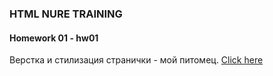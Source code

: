 ### HTML NURE TRAINING

#### Homework 01 - hw01

Верстка и стилизация странички - мой питомец. [Click here](https://olenaelf.github.io/nure_hw_01/)
